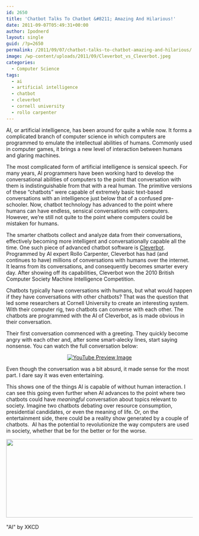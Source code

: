 ```yaml
---
id: 2650
title: 'Chatbot Talks To Chatbot &#8211; Amazing And Hilarious!'
date: 2011-09-07T05:49:31+00:00
author: Ipodnerd
layout: single
guid: /?p=2650
permalink: /2011/09/07/chatbot-talks-to-chatbot-amazing-and-hilarious/
image: /wp-content/uploads/2011/09/Cleverbot_vs_Cleverbot.jpeg
categories:
  - Computer Science
tags:
  - ai
  - artificial intelligence
  - chatbot
  - cleverbot
  - cornell university
  - rollo carpenter
---
```

AI, or artificial intelligence, has been around for quite a while now. It forms a complicated branch of computer science in which computers are programmed to emulate the intellectual abilities of humans. Commonly used in computer games, it brings a new level of interaction between humans and glaring machines.

The most complicated form of artificial intelligence is sensical speech. For many years, AI programmers have been working hard to develop the conversational abilities of computers to the point that conversation with them is indistinguishable from that with a real human. The primitive versions of these &#8220;chatbots&#8221; were capable of extremely basic text-based conversations with an intelligence just below that of a confused pre-schooler. Now, chatbot technology has advanced to the point where humans can have endless, sensical conversations with computers. However, we&#8217;re still not quite to the point where computers could be mistaken for humans.

The smarter chatbots collect and analyze data from their conversations, effectively becoming more intelligent and conversationally capable all the time. One such piece of advanced chatbot software is <a title="http://cleverbot.com/" href="http://cleverbot.com/" target="_blank">Cleverbot</a>. Programmed by AI expert Rollo Carpenter, Cleverbot has had (and continues to have) millions of conversations with humans over the internet. It learns from its conversations, and consequently becomes smarter every day. After showing off its capabilities, Cleverbot won the 2010 British Computer Society Machine Intelligence Competition.

Chatbots typically have conversations with humans, but what would happen if they have conversations with other chatbots? That was the question that led some researchers at Cornell University to create an interesting system. With their computer rig, two chatbots can converse with each other. The chatbots are programmed with the AI of Cleverbot, as is made obvious in their conversation.

Their first conversation commenced with a greeting. They quickly become angry with each other and, after some smart-alecky lines, start saying nonsense. You can watch the full conversation below:

<p style="text-align: center;">
  <span class="vvqbox vvqyoutube" style="width:585px;height:330px;"><span id="vvq-2650-youtube-1"><a href="http://www.youtube.com/watch?v=WnzlbyTZsQY"><img src="http://img.youtube.com/vi/WnzlbyTZsQY/0.jpg" alt="YouTube Preview Image" /></a></span></span>
</p>

<p style="text-align: left;">
  Even though the conversation was a bit absurd, it made sense for the most part. I dare say it was even entertaining.
</p>

<p style="text-align: left;">
  This shows one of the things AI is capable of without human interaction. I can see this going even further when AI advances to the point where two chatbots could have <em>meaningful</em> conversation about topics relevant to society. Imagine two chatbots debating over resource consumption, presidential candidates, or even the meaning of life. Or, on the entertainment side, there could be a reality show generated by a couple of chatbots.  AI has the potential to revolutionize the way computers are used in society, whether that be for the better or for the worse.
</p>

<div id="attachment_2669" style="max-width: 602px" class="wp-caption aligncenter">
  <a href="/wp-content/uploads/2011/09/ai.png"><img class="size-full wp-image-2669 " title="ai" src="/wp-content/uploads/2011/09/ai.png" alt="" width="592" height="212" srcset="/wp-content/uploads/2011/09/ai.png 740w, /wp-content/uploads/2011/09/ai-300x107.png 300w, /wp-content/uploads/2011/09/ai-180x64.png 180w, /wp-content/uploads/2011/09/ai-360x128.png 360w" sizes="(max-width: 592px) 100vw, 592px" /></a>
  
  <p class="wp-caption-text">
    "AI" by XKCD
  </p>
</div>

